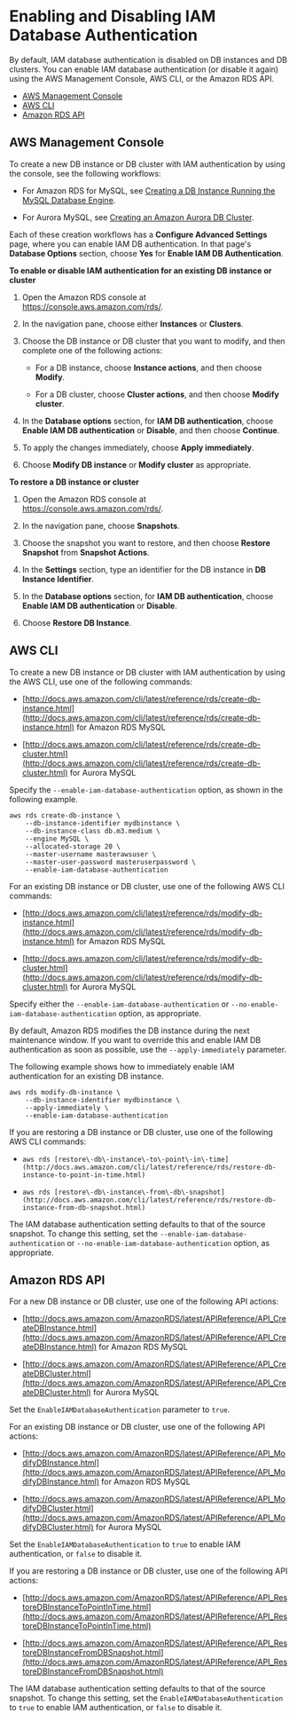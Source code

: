 # Enabling and Disabling IAM Database Authentication<a name="UsingWithRDS.IAMDBAuth.Enabling"></a>

By default, IAM database authentication is disabled on DB instances and DB clusters\. You can enable IAM database authentication \(or disable it again\) using the AWS Management Console, AWS CLI, or the Amazon RDS API\.


+ [AWS Management Console](#UsingWithRDS.IAMDBAuth.Enabling.Console)
+ [AWS CLI](#UsingWithRDS.IAMDBAuth.Enabling.CLI)
+ [Amazon RDS API](#UsingWithRDS.IAMDBAuth.Enabling.API)

## AWS Management Console<a name="UsingWithRDS.IAMDBAuth.Enabling.Console"></a>

To create a new DB instance or DB cluster with IAM authentication by using the console, see the following workflows: 

+ For Amazon RDS for MySQL, see [Creating a DB Instance Running the MySQL Database Engine](USER_CreateInstance.md)\.

+ For Aurora MySQL, see [Creating an Amazon Aurora DB Cluster](Aurora.CreateInstance.md)\.

Each of these creation workflows has a **Configure Advanced Settings** page, where you can enable IAM DB authentication\. In that page's **Database Options** section, choose **Yes** for **Enable IAM DB Authentication**\.

**To enable or disable IAM authentication for an existing DB instance or cluster**

1. Open the Amazon RDS console at [https://console\.aws\.amazon\.com/rds/](https://console.aws.amazon.com/rds/)\.

1. In the navigation pane, choose either **Instances** or **Clusters**\.

1. Choose the DB instance or DB cluster that you want to modify, and then complete one of the following actions:

   + For a DB instance, choose **Instance actions**, and then choose **Modify**\.

   + For a DB cluster, choose **Cluster actions**, and then choose **Modify cluster**\.

1. In the **Database options** section, for **IAM DB authentication**, choose **Enable IAM DB authentication** or **Disable**, and then choose **Continue**\.

1. To apply the changes immediately, choose **Apply immediately**\.

1. Choose **Modify DB instance** or **Modify cluster** as appropriate\.

**To restore a DB instance or cluster**

1. Open the Amazon RDS console at [https://console\.aws\.amazon\.com/rds/](https://console.aws.amazon.com/rds/)\.

1. In the navigation pane, choose **Snapshots**\.

1. Choose the snapshot you want to restore, and then choose **Restore Snapshot** from **Snapshot Actions**\.

1. In the **Settings** section, type an identifier for the DB instance in **DB Instance Identifier**\.

1. In the **Database options** section, for **IAM DB authentication**, choose **Enable IAM DB authentication** or **Disable**\.

1. Choose **Restore DB Instance**\.

## AWS CLI<a name="UsingWithRDS.IAMDBAuth.Enabling.CLI"></a>

To create a new DB instance or DB cluster with IAM authentication by using the AWS CLI, use one of the following commands:

+ [http://docs.aws.amazon.com/cli/latest/reference/rds/create-db-instance.html](http://docs.aws.amazon.com/cli/latest/reference/rds/create-db-instance.html) for Amazon RDS MySQL

+ [http://docs.aws.amazon.com/cli/latest/reference/rds/create-db-cluster.html](http://docs.aws.amazon.com/cli/latest/reference/rds/create-db-cluster.html) for Aurora MySQL

Specify the `--enable-iam-database-authentication` option, as shown in the following example\.

```
aws rds create-db-instance \
    --db-instance-identifier mydbinstance \
    --db-instance-class db.m3.medium \
    --engine MySQL \
    --allocated-storage 20 \
    --master-username masterawsuser \
    --master-user-password masteruserpassword \
    --enable-iam-database-authentication
```

For an existing DB instance or DB cluster, use one of the following AWS CLI commands:

+ [http://docs.aws.amazon.com/cli/latest/reference/rds/modify-db-instance.html](http://docs.aws.amazon.com/cli/latest/reference/rds/modify-db-instance.html) for Amazon RDS MySQL

+ [http://docs.aws.amazon.com/cli/latest/reference/rds/modify-db-cluster.html](http://docs.aws.amazon.com/cli/latest/reference/rds/modify-db-cluster.html) for Aurora MySQL

Specify either the `--enable-iam-database-authentication` or `--no-enable-iam-database-authentication` option, as appropriate\. 

By default, Amazon RDS modifies the DB instance during the next maintenance window\. If you want to override this and enable IAM DB authentication as soon as possible, use the `--apply-immediately` parameter\. 

The following example shows how to immediately enable IAM authentication for an existing DB instance\.

```
aws rds modify-db-instance \
    --db-instance-identifier mydbinstance \
    --apply-immediately \
    --enable-iam-database-authentication
```

If you are restoring a DB instance or DB cluster, use one of the following AWS CLI commands:

+ `aws rds [restore\-db\-instance\-to\-point\-in\-time](http://docs.aws.amazon.com/cli/latest/reference/rds/restore-db-instance-to-point-in-time.html)`

+ `aws rds [restore\-db\-instance\-from\-db\-snapshot](http://docs.aws.amazon.com/cli/latest/reference/rds/restore-db-instance-from-db-snapshot.html)`

The IAM database authentication setting defaults to that of the source snapshot\. To change this setting, set the `--enable-iam-database-authentication` or `--no-enable-iam-database-authentication` option, as appropriate\.

## Amazon RDS API<a name="UsingWithRDS.IAMDBAuth.Enabling.API"></a>

For a new DB instance or DB cluster, use one of the following API actions:

+ [http://docs.aws.amazon.com/AmazonRDS/latest/APIReference/API_CreateDBInstance.html](http://docs.aws.amazon.com/AmazonRDS/latest/APIReference/API_CreateDBInstance.html) for Amazon RDS MySQL

+ [http://docs.aws.amazon.com/AmazonRDS/latest/APIReference/API_CreateDBCluster.html](http://docs.aws.amazon.com/AmazonRDS/latest/APIReference/API_CreateDBCluster.html) for Aurora MySQL

Set the `EnableIAMDatabaseAuthentication` parameter to `true`\.

For an existing DB instance or DB cluster, use one of the following API actions:

+ [http://docs.aws.amazon.com/AmazonRDS/latest/APIReference/API_ModifyDBInstance.html](http://docs.aws.amazon.com/AmazonRDS/latest/APIReference/API_ModifyDBInstance.html) for Amazon RDS MySQL

+ [http://docs.aws.amazon.com/AmazonRDS/latest/APIReference/API_ModifyDBCluster.html](http://docs.aws.amazon.com/AmazonRDS/latest/APIReference/API_ModifyDBCluster.html) for Aurora MySQL

Set the `EnableIAMDatabaseAuthentication` to `true` to enable IAM authentication, or `false` to disable it\.

If you are restoring a DB instance or DB cluster, use one of the following API actions:

+  [http://docs.aws.amazon.com/AmazonRDS/latest/APIReference/API_RestoreDBInstanceToPointInTime.html](http://docs.aws.amazon.com/AmazonRDS/latest/APIReference/API_RestoreDBInstanceToPointInTime.html)

+ [http://docs.aws.amazon.com/AmazonRDS/latest/APIReference/API_RestoreDBInstanceFromDBSnapshot.html](http://docs.aws.amazon.com/AmazonRDS/latest/APIReference/API_RestoreDBInstanceFromDBSnapshot.html)

The IAM database authentication setting defaults to that of the source snapshot\. To change this setting, set the `EnableIAMDatabaseAuthentication` to `true` to enable IAM authentication, or `false` to disable it\.